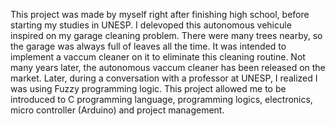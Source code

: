 This project was made by myself right after finishing high school, before starting my studies in UNESP. 
I delevoped this autonomous vehicule inspired on my garage cleaning problem. There were many trees nearby, so the garage was always full of leaves all the time. 
It was intended to implement a vaccum cleaner on it to eliminate this cleaning routine.
Not many years later, the autonomous vaccum cleaner has been released on the market.
Later, during a conversation with a professor at UNESP, I realized I was using Fuzzy programming logic.
This project allowed me to be introduced to C programming language, programming logics, electronics, micro controller (Arduino) and project management.
